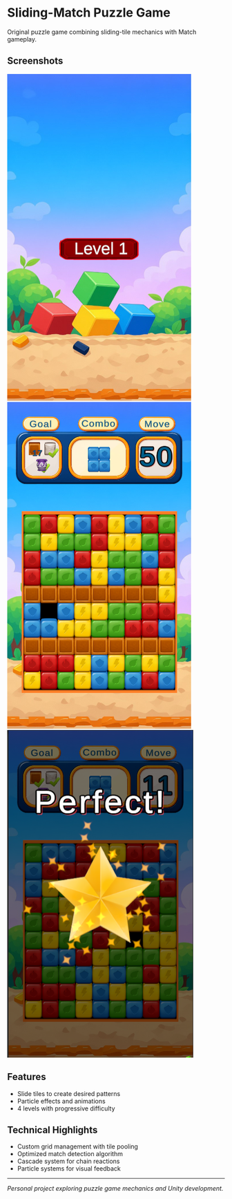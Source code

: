 # Sliding-Match Puzzle Game

Original puzzle game combining sliding-tile mechanics with Match gameplay.

## Screenshots

![Level Start](Assets/Arts/Screenshots/mainMenu.png)
![Gameplay](Assets/Arts/Screenshots/gameView.png)
![Win Screen](Assets/Arts/Screenshots/winScreen.png)

## Features

- Slide tiles to create desired patterns
- Particle effects and animations
- 4 levels with progressive difficulty

## Technical Highlights

- Custom grid management with tile pooling
- Optimized match detection algorithm
- Cascade system for chain reactions
- Particle systems for visual feedback

---

*Personal project exploring puzzle game mechanics and Unity development.*
